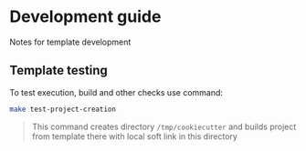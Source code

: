# Development guide

Notes for template development

## Template testing

To test execution, build and other checks use command:

```bash
make test-project-creation
```

> This command creates directory `/tmp/cookiecutter` and builds project from template there with local soft link in this directory
